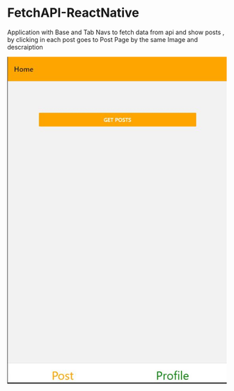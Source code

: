 # FetchAPI-ReactNative
Application with Base and Tab Navs to fetch data from api and show posts , by clicking in each post goes to Post Page by the same Image and descraiption

![](images/1.jpg)

